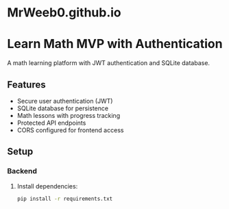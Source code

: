 # MrWeeb0.github.io
# Learn Math MVP with Authentication

A math learning platform with JWT authentication and SQLite database.

## Features
- Secure user authentication (JWT)
- SQLite database for persistence
- Math lessons with progress tracking
- Protected API endpoints
- CORS configured for frontend access

## Setup

### Backend
1. Install dependencies:
   ```bash
   pip install -r requirements.txt
